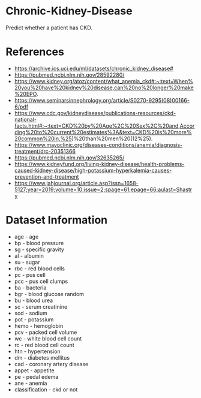 # Chronic-Kidney-Disease
Predict whether a patient has CKD.

# References
- https://archive.ics.uci.edu/ml/datasets/chronic_kidney_disease#
- https://pubmed.ncbi.nlm.nih.gov/28592280/
- https://www.kidney.org/atoz/content/what_anemia_ckd#:~:text=When%20you%20have%20kidney%20disease,can%20no%20longer%20make%20EPO.
- https://www.seminarsinnephrology.org/article/S0270-9295(08)00166-6/pdf
- https://www.cdc.gov/kidneydisease/publications-resources/ckd-national-facts.html#:~:text=CKD%20by%20Age%2C%20Sex%2C%20and,According%20to%20current%20estimates%3A&text=CKD%20is%20more%20common%20in,%25)%20than%20men%20(12%25).
- https://www.mayoclinic.org/diseases-conditions/anemia/diagnosis-treatment/drc-20351366
- https://pubmed.ncbi.nlm.nih.gov/32635265/
- https://www.kidneyfund.org/living-kidney-disease/health-problems-caused-kidney-disease/high-potassium-hyperkalemia-causes-prevention-and-treatment
- https://www.jahjournal.org/article.asp?issn=1658-5127;year=2019;volume=10;issue=2;spage=61;epage=66;aulast=Shastry


# Dataset Information
- age - age
- bp - blood pressure
- sg - specific gravity
- al - albumin
- su - sugar
- rbc - red blood cells
- pc - pus cell
- pcc - pus cell clumps
- ba - bacteria
- bgr - blood glucose random
- bu - blood urea
- sc - serum creatinine
- sod - sodium
- pot - potassium
- hemo - hemoglobin
- pcv - packed cell volume
- wc - white blood cell count
- rc - red blood cell count
- htn - hypertension
- dm - diabetes mellitus
- cad - coronary artery disease
- appet - appetite
- pe - pedal edema
- ane - anemia
- classification - ckd or not
